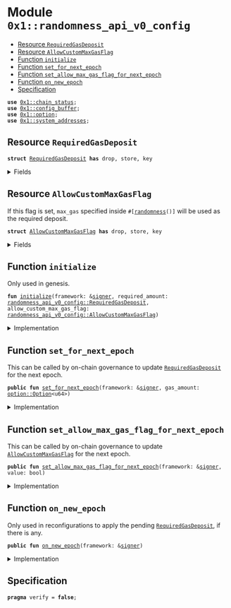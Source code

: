 
<a id="0x1_randomness_api_v0_config"></a>

# Module `0x1::randomness_api_v0_config`



-  [Resource `RequiredGasDeposit`](#0x1_randomness_api_v0_config_RequiredGasDeposit)
-  [Resource `AllowCustomMaxGasFlag`](#0x1_randomness_api_v0_config_AllowCustomMaxGasFlag)
-  [Function `initialize`](#0x1_randomness_api_v0_config_initialize)
-  [Function `set_for_next_epoch`](#0x1_randomness_api_v0_config_set_for_next_epoch)
-  [Function `set_allow_max_gas_flag_for_next_epoch`](#0x1_randomness_api_v0_config_set_allow_max_gas_flag_for_next_epoch)
-  [Function `on_new_epoch`](#0x1_randomness_api_v0_config_on_new_epoch)
-  [Specification](#@Specification_0)


<pre><code><b>use</b> <a href="chain_status.md#0x1_chain_status">0x1::chain_status</a>;
<b>use</b> <a href="config_buffer.md#0x1_config_buffer">0x1::config_buffer</a>;
<b>use</b> <a href="../../libra2-stdlib/../move-stdlib/doc/option.md#0x1_option">0x1::option</a>;
<b>use</b> <a href="system_addresses.md#0x1_system_addresses">0x1::system_addresses</a>;
</code></pre>



<a id="0x1_randomness_api_v0_config_RequiredGasDeposit"></a>

## Resource `RequiredGasDeposit`



<pre><code><b>struct</b> <a href="randomness_api_v0_config.md#0x1_randomness_api_v0_config_RequiredGasDeposit">RequiredGasDeposit</a> <b>has</b> drop, store, key
</code></pre>



<details>
<summary>Fields</summary>


<dl>
<dt>
<code>gas_amount: <a href="../../libra2-stdlib/../move-stdlib/doc/option.md#0x1_option_Option">option::Option</a>&lt;u64&gt;</code>
</dt>
<dd>

</dd>
</dl>


</details>

<a id="0x1_randomness_api_v0_config_AllowCustomMaxGasFlag"></a>

## Resource `AllowCustomMaxGasFlag`

If this flag is set, <code>max_gas</code> specified inside <code>#[<a href="randomness.md#0x1_randomness">randomness</a>()]</code> will be used as the required deposit.


<pre><code><b>struct</b> <a href="randomness_api_v0_config.md#0x1_randomness_api_v0_config_AllowCustomMaxGasFlag">AllowCustomMaxGasFlag</a> <b>has</b> drop, store, key
</code></pre>



<details>
<summary>Fields</summary>


<dl>
<dt>
<code>value: bool</code>
</dt>
<dd>

</dd>
</dl>


</details>

<a id="0x1_randomness_api_v0_config_initialize"></a>

## Function `initialize`

Only used in genesis.


<pre><code><b>fun</b> <a href="randomness_api_v0_config.md#0x1_randomness_api_v0_config_initialize">initialize</a>(framework: &<a href="../../libra2-stdlib/../move-stdlib/doc/signer.md#0x1_signer">signer</a>, required_amount: <a href="randomness_api_v0_config.md#0x1_randomness_api_v0_config_RequiredGasDeposit">randomness_api_v0_config::RequiredGasDeposit</a>, allow_custom_max_gas_flag: <a href="randomness_api_v0_config.md#0x1_randomness_api_v0_config_AllowCustomMaxGasFlag">randomness_api_v0_config::AllowCustomMaxGasFlag</a>)
</code></pre>



<details>
<summary>Implementation</summary>


<pre><code><b>fun</b> <a href="randomness_api_v0_config.md#0x1_randomness_api_v0_config_initialize">initialize</a>(framework: &<a href="../../libra2-stdlib/../move-stdlib/doc/signer.md#0x1_signer">signer</a>, required_amount: <a href="randomness_api_v0_config.md#0x1_randomness_api_v0_config_RequiredGasDeposit">RequiredGasDeposit</a>, allow_custom_max_gas_flag: <a href="randomness_api_v0_config.md#0x1_randomness_api_v0_config_AllowCustomMaxGasFlag">AllowCustomMaxGasFlag</a>) {
    <a href="system_addresses.md#0x1_system_addresses_assert_libra2_framework">system_addresses::assert_libra2_framework</a>(framework);
    <a href="chain_status.md#0x1_chain_status_assert_genesis">chain_status::assert_genesis</a>();
    <b>move_to</b>(framework, required_amount);
    <b>move_to</b>(framework, allow_custom_max_gas_flag);
}
</code></pre>



</details>

<a id="0x1_randomness_api_v0_config_set_for_next_epoch"></a>

## Function `set_for_next_epoch`

This can be called by on-chain governance to update <code><a href="randomness_api_v0_config.md#0x1_randomness_api_v0_config_RequiredGasDeposit">RequiredGasDeposit</a></code> for the next epoch.


<pre><code><b>public</b> <b>fun</b> <a href="randomness_api_v0_config.md#0x1_randomness_api_v0_config_set_for_next_epoch">set_for_next_epoch</a>(framework: &<a href="../../libra2-stdlib/../move-stdlib/doc/signer.md#0x1_signer">signer</a>, gas_amount: <a href="../../libra2-stdlib/../move-stdlib/doc/option.md#0x1_option_Option">option::Option</a>&lt;u64&gt;)
</code></pre>



<details>
<summary>Implementation</summary>


<pre><code><b>public</b> <b>fun</b> <a href="randomness_api_v0_config.md#0x1_randomness_api_v0_config_set_for_next_epoch">set_for_next_epoch</a>(framework: &<a href="../../libra2-stdlib/../move-stdlib/doc/signer.md#0x1_signer">signer</a>, gas_amount: Option&lt;u64&gt;) {
    <a href="system_addresses.md#0x1_system_addresses_assert_libra2_framework">system_addresses::assert_libra2_framework</a>(framework);
    <a href="config_buffer.md#0x1_config_buffer_upsert">config_buffer::upsert</a>(<a href="randomness_api_v0_config.md#0x1_randomness_api_v0_config_RequiredGasDeposit">RequiredGasDeposit</a> { gas_amount });
}
</code></pre>



</details>

<a id="0x1_randomness_api_v0_config_set_allow_max_gas_flag_for_next_epoch"></a>

## Function `set_allow_max_gas_flag_for_next_epoch`

This can be called by on-chain governance to update <code><a href="randomness_api_v0_config.md#0x1_randomness_api_v0_config_AllowCustomMaxGasFlag">AllowCustomMaxGasFlag</a></code> for the next epoch.


<pre><code><b>public</b> <b>fun</b> <a href="randomness_api_v0_config.md#0x1_randomness_api_v0_config_set_allow_max_gas_flag_for_next_epoch">set_allow_max_gas_flag_for_next_epoch</a>(framework: &<a href="../../libra2-stdlib/../move-stdlib/doc/signer.md#0x1_signer">signer</a>, value: bool)
</code></pre>



<details>
<summary>Implementation</summary>


<pre><code><b>public</b> <b>fun</b> <a href="randomness_api_v0_config.md#0x1_randomness_api_v0_config_set_allow_max_gas_flag_for_next_epoch">set_allow_max_gas_flag_for_next_epoch</a>(framework: &<a href="../../libra2-stdlib/../move-stdlib/doc/signer.md#0x1_signer">signer</a>, value: bool) {
    <a href="system_addresses.md#0x1_system_addresses_assert_libra2_framework">system_addresses::assert_libra2_framework</a>(framework);
    <a href="config_buffer.md#0x1_config_buffer_upsert">config_buffer::upsert</a>(<a href="randomness_api_v0_config.md#0x1_randomness_api_v0_config_AllowCustomMaxGasFlag">AllowCustomMaxGasFlag</a> { value } );
}
</code></pre>



</details>

<a id="0x1_randomness_api_v0_config_on_new_epoch"></a>

## Function `on_new_epoch`

Only used in reconfigurations to apply the pending <code><a href="randomness_api_v0_config.md#0x1_randomness_api_v0_config_RequiredGasDeposit">RequiredGasDeposit</a></code>, if there is any.


<pre><code><b>public</b> <b>fun</b> <a href="randomness_api_v0_config.md#0x1_randomness_api_v0_config_on_new_epoch">on_new_epoch</a>(framework: &<a href="../../libra2-stdlib/../move-stdlib/doc/signer.md#0x1_signer">signer</a>)
</code></pre>



<details>
<summary>Implementation</summary>


<pre><code><b>public</b> <b>fun</b> <a href="randomness_api_v0_config.md#0x1_randomness_api_v0_config_on_new_epoch">on_new_epoch</a>(framework: &<a href="../../libra2-stdlib/../move-stdlib/doc/signer.md#0x1_signer">signer</a>) <b>acquires</b> <a href="randomness_api_v0_config.md#0x1_randomness_api_v0_config_RequiredGasDeposit">RequiredGasDeposit</a>, <a href="randomness_api_v0_config.md#0x1_randomness_api_v0_config_AllowCustomMaxGasFlag">AllowCustomMaxGasFlag</a> {
    <a href="system_addresses.md#0x1_system_addresses_assert_libra2_framework">system_addresses::assert_libra2_framework</a>(framework);
    <b>if</b> (<a href="config_buffer.md#0x1_config_buffer_does_exist">config_buffer::does_exist</a>&lt;<a href="randomness_api_v0_config.md#0x1_randomness_api_v0_config_RequiredGasDeposit">RequiredGasDeposit</a>&gt;()) {
        <b>let</b> new_config = <a href="config_buffer.md#0x1_config_buffer_extract">config_buffer::extract</a>&lt;<a href="randomness_api_v0_config.md#0x1_randomness_api_v0_config_RequiredGasDeposit">RequiredGasDeposit</a>&gt;();
        <b>if</b> (<b>exists</b>&lt;<a href="randomness_api_v0_config.md#0x1_randomness_api_v0_config_RequiredGasDeposit">RequiredGasDeposit</a>&gt;(@libra2_framework)) {
            *<b>borrow_global_mut</b>&lt;<a href="randomness_api_v0_config.md#0x1_randomness_api_v0_config_RequiredGasDeposit">RequiredGasDeposit</a>&gt;(@libra2_framework) = new_config;
        } <b>else</b> {
            <b>move_to</b>(framework, new_config);
        }
    };
    <b>if</b> (<a href="config_buffer.md#0x1_config_buffer_does_exist">config_buffer::does_exist</a>&lt;<a href="randomness_api_v0_config.md#0x1_randomness_api_v0_config_AllowCustomMaxGasFlag">AllowCustomMaxGasFlag</a>&gt;()) {
        <b>let</b> new_config = <a href="config_buffer.md#0x1_config_buffer_extract">config_buffer::extract</a>&lt;<a href="randomness_api_v0_config.md#0x1_randomness_api_v0_config_AllowCustomMaxGasFlag">AllowCustomMaxGasFlag</a>&gt;();
        <b>if</b> (<b>exists</b>&lt;<a href="randomness_api_v0_config.md#0x1_randomness_api_v0_config_AllowCustomMaxGasFlag">AllowCustomMaxGasFlag</a>&gt;(@libra2_framework)) {
            *<b>borrow_global_mut</b>&lt;<a href="randomness_api_v0_config.md#0x1_randomness_api_v0_config_AllowCustomMaxGasFlag">AllowCustomMaxGasFlag</a>&gt;(@libra2_framework) = new_config;
        } <b>else</b> {
            <b>move_to</b>(framework, new_config);
        }
    }
}
</code></pre>



</details>

<a id="@Specification_0"></a>

## Specification



<pre><code><b>pragma</b> verify = <b>false</b>;
</code></pre>


[move-book]: https://aptos.dev/move/book/SUMMARY
